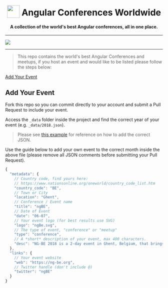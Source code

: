 <h1 align="center">
<img width="40" valign="bottom" src="https://angular.io/assets/images/logos/angular/angular.svg">
Angular Conferences Worldwide
</h1>
<h4 align="center">A collection of the world's best Angular conferences, all in one place.</h4>

---

<a href="https://ultimateangular.com" target="_blank"><img src="https://ultimateangular.com/assets/img/banners/ua-github.svg"></a>

---

> This repo contains the world's best Angular Conferences and meetups, if you host an event and would like to be listed please follow the steps below:

[Add Your Event](#add-your-event)

## Add Your Event

Fork this repo so you can commit directly to your account and submit a Pull Request to include your event.

Access the `_data` folder inside the project and find the correct year of your event (e.g. `_data/2018.json`).

> Please see [this example](/_data/2018.json) for reference on how to add the correct JSON.

Use the guide below to add your own event to the correct month inside the above file (please remove all JSON comments before submitting your Pull Request).

```js
{
  "metadata": {
    // Country code, find yours here:
    // https://www.nationsonline.org/oneworld/country_code_list.htm
    "country_code": "BE",
    // Town or City
    "location": "Ghent",
    // Conference / Event name
    "title": "ngBE",
    // Date of Event
    "date": "06-07",
    // Your event logo (for best results use SVG)
    "logo": "ngBe.svg",
    // The type of event, "conference" or "meetup"
    "type": "conference",
    // A *short* description of your event, max 400 characters.
    "desc": "NG-BE 2018 is a 2-day event in Ghent, Belgium, that brings together Angular developers and experts from all over the world to share ideas, news and opinions about Angular."
  },
  "links": {
    // Your event website
    "web": "https://ng-be.org",
    // Twitter handle (don't include @)
    "twitter": "ngBE"
  }
}
```

